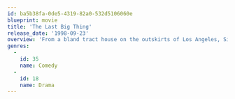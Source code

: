 ```yaml
---
id: ba5b38fa-0de5-4319-82a0-532d5106060e
blueprint: movie
title: 'The Last Big Thing'
release_date: '1998-09-23'
overview: 'From a bland tract house on the outskirts of Los Angeles, Simon Geist (with occasional help from his platonic girlfriend Darla) wages war against all of modern American popular culture. Geist starts up a magazine called "The Next Big Thing", which he uses to confront and insult upcoming actors, comics, models and rock bands. As Geist''s mysterious Underground Agenda escalates, will he become the "last big thing", or be co-opted by the very forces he is railing against? Written by Van Film Fest'
genres:
  -
    id: 35
    name: Comedy
  -
    id: 18
    name: Drama
---
```

